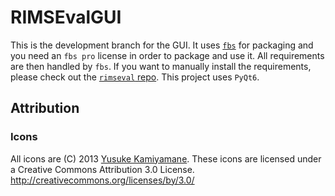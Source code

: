 # RIMSEvalGUI

This is the development branch for the GUI.
It uses [`fbs`](https://build-system.fman.io) for packaging
and you need an `fbs pro` license in order to package and use it.
All requirements are then handled by `fbs`.
If you want to manually install the requirements,
please check out the [`rimseval` repo](https://github.com/RIMS-Code/RIMSEval).
This project uses `PyQt6`.

## Attribution

### Icons

All icons are (C) 2013 [Yusuke Kamiyamane](https://p.yusukekamiyamane.com/).
These icons are licensed under a Creative Commons
Attribution 3.0 License.
<http://creativecommons.org/licenses/by/3.0/>